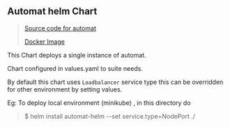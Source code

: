 Automat helm Chart
---
> [Source code for automat](https://github.com/TranslatorIIPrototypes/KITCHEN/tree/master/KITCHEN/Automat)
>
> [Docker Image](https://hub.docker.com/repository/docker/renciorg/automat)

This Chart deploys a single instance of automat.

Chart configured in values.yaml to suite needs.

By default this chart uses `Loadbalancer` service type this can be overridden for other environment by setting values. 

Eg: To deploy local environment (minikube) , in this directory do 
> $ helm install automat-helm --set service.type=NodePort ./ 
 
